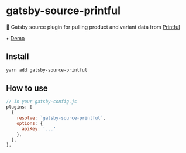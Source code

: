 # gatsby-source-printful

👕 Gatsby source plugin for pulling product and variant data from [Printful](https://printful.com)

• [Demo](https://gatsby-source-printful.now.sh)

## Install

```sh
yarn add gatsby-source-printful
```

## How to use

```js
// In your gatsby-config.js
plugins: [
  {
    resolve: `gatsby-source-printful`,
    options: {
      apiKey: '...'
    },
  },
],
```
